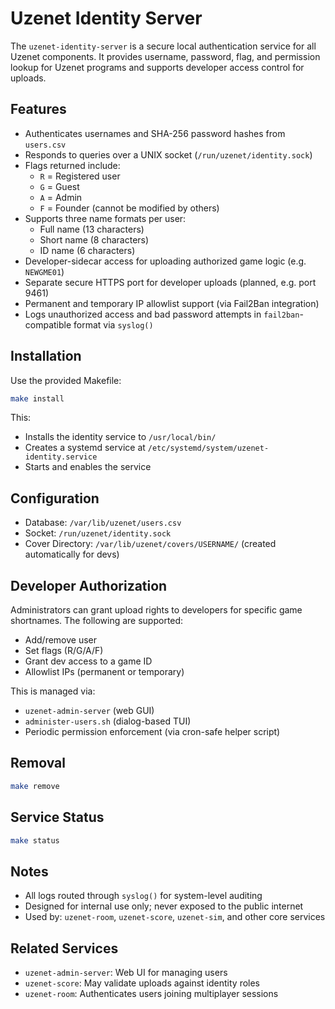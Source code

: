 # Uzenet Identity Server

The `uzenet-identity-server` is a secure local authentication service for all Uzenet components. It provides username, password, flag, and permission lookup for Uzenet programs and supports developer access control for uploads.

## Features

- Authenticates usernames and SHA-256 password hashes from `users.csv`
- Responds to queries over a UNIX socket (`/run/uzenet/identity.sock`)
- Flags returned include:
  - `R` = Registered user
  - `G` = Guest
  - `A` = Admin
  - `F` = Founder (cannot be modified by others)
- Supports three name formats per user:
  - Full name (13 characters)
  - Short name (8 characters)
  - ID name (6 characters)
- Developer-sidecar access for uploading authorized game logic (e.g. `NEWGME01`)
- Separate secure HTTPS port for developer uploads (planned, e.g. port 9461)
- Permanent and temporary IP allowlist support (via Fail2Ban integration)
- Logs unauthorized access and bad password attempts in `fail2ban`-compatible format via `syslog()`

## Installation

Use the provided Makefile:

```bash
make install
```

This:
- Installs the identity service to `/usr/local/bin/`
- Creates a systemd service at `/etc/systemd/system/uzenet-identity.service`
- Starts and enables the service

## Configuration

- Database: `/var/lib/uzenet/users.csv`
- Socket: `/run/uzenet/identity.sock`
- Cover Directory: `/var/lib/uzenet/covers/USERNAME/` (created automatically for devs)

## Developer Authorization

Administrators can grant upload rights to developers for specific game shortnames.
The following are supported:
- Add/remove user
- Set flags (R/G/A/F)
- Grant dev access to a game ID
- Allowlist IPs (permanent or temporary)

This is managed via:
- `uzenet-admin-server` (web GUI)
- `administer-users.sh` (dialog-based TUI)
- Periodic permission enforcement (via cron-safe helper script)

## Removal

```bash
make remove
```

## Service Status

```bash
make status
```

## Notes

- All logs routed through `syslog()` for system-level auditing
- Designed for internal use only; never exposed to the public internet
- Used by: `uzenet-room`, `uzenet-score`, `uzenet-sim`, and other core services

## Related Services

- `uzenet-admin-server`: Web UI for managing users
- `uzenet-score`: May validate uploads against identity roles
- `uzenet-room`: Authenticates users joining multiplayer sessions
